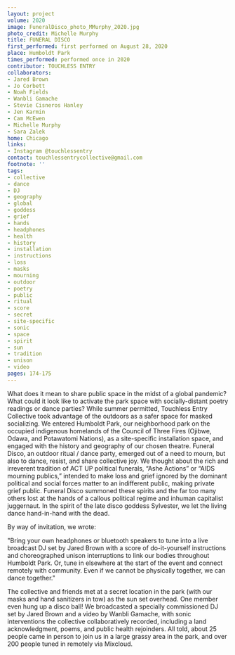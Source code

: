 ```yaml
---
layout: project
volume: 2020
image: FuneralDisco_photo_MMurphy_2020.jpg
photo_credit: Michelle Murphy
title: FUNERAL DISCO
first_performed: first performed on August 28, 2020
place: Humboldt Park
times_performed: performed once in 2020
contributor: TOUCHLESS ENTRY
collaborators:
- Jared Brown
- Jo Corbett
- Noah Fields
- Wanbli Gamache
- Stevie Cisneros Hanley
- Jen Karmin
- Cam McEwen
- Michelle Murphy
- Sara Zalek
home: Chicago
links:
- Instagram @touchlessentry
contact: touchlessentrycollective@gmail.com
footnote: ''
tags:
- collective
- dance
- DJ
- geography
- global
- goddess
- grief
- hands
- headphones
- health
- history
- installation
- instructions
- loss
- masks
- mourning
- outdoor
- poetry
- public
- ritual
- score
- secret
- site-specific
- sonic
- space
- spirit
- sun
- tradition
- unison
- video
pages: 174-175
---
```




What does it mean to share public space in the midst of a global pandemic? What could it look like to activate the park space with socially-distant poetry readings or dance parties? While summer permitted, Touchless Entry Collective took advantage of the outdoors as a safer space for masked socializing. We entered Humboldt Park, our neighborhood park on the occupied indigenous homelands of the Council of Three Fires (Ojibwe, Odawa, and Potawatomi Nations), as a site-specific installation space, and engaged with the history and geography of our chosen theatre.
Funeral Disco, an outdoor ritual / dance party, emerged out of a need to mourn, but also to dance, resist, and share collective joy. We thought about the rich and irreverent tradition of  ACT UP political funerals, “Ashe Actions” or “AIDS mourning publics,” intended to make loss and grief ignored by the dominant political and social forces matter to an indifferent public, making private grief public. Funeral Disco summoned these spirits and the far too many others lost at the hands of a callous political regime and inhuman capitalist juggernaut. In the spirit of the late disco goddess Sylvester, we let the living dance hand-in-hand with the dead. 

By way of invitation, we wrote: 

"Bring your own headphones or bluetooth speakers to tune into a live broadcast DJ set by Jared Brown with a score of do-it-yourself instructions and choreographed unison interruptions to link our bodies throughout Humboldt Park. Or, tune in elsewhere at the start of the event and connect remotely with community. Even if we cannot be physically together, we can dance together."

The collective and friends met at a secret location in the park (with our masks and hand sanitizers in tow) as the sun set overhead. One member even hung up a disco ball! We broadcasted a specially commissioned DJ set by Jared Brown and a video by Wanbli Gamache, with sonic interventions the collective collaboratively recorded, including a land acknowledgment, poems, and public health rejoinders. All told, about 25 people came in person to join us in a large grassy area in the park, and over 200 people tuned in remotely via Mixcloud.
